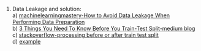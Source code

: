 1. Data Leakage and solution:<br>
   a) <a href="https://machinelearningmastery.com/data-preparation-without-data-leakage/">machinelearningmastery-How to Avoid Data Leakage When Performing Data Preparation</a><br>
   b) <a href="https://towardsdatascience.com/3-things-you-need-to-know-before-you-train-test-split-869dfabb7e50">3 Things You Need To Know Before You Train-Test Split-medium blog</a><br>
   c) <a href="https://stackoverflow.com/questions/57693333/processing-before-or-after-train-test-split">stackoverflow-processing before or after train test split</a><br>
   d) <a href="https://stackabuse.com/python-for-nlp-multi-label-text-classification-with-keras">example</a>
